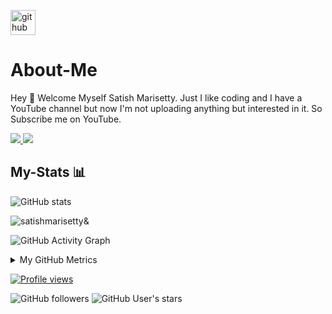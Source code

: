 [<img src='https://cdn.jsdelivr.net/npm/simple-icons@3.0.1/icons/github.svg' alt='github' height='40'>](https://github.com/SatishMarisetty)  
# About-Me
 Hey 👋 Welcome Myself Satish Marisetty. Just I like coding and I have a YouTube channel but now I'm not uploading anything but interested in it. So Subscribe me on YouTube.

<a href="http://t.me/SatishMarisettyTG" alt="@SatishMarisettyTG"> <img src="https://img.shields.io/badge/-@SatishMarisettyTG-blue?style=flat-square&logo=telegram" /> </a>
<a href="https://youtube.com/channel/UCMVyIj09v9J9AC_I_DpojQg" alt="SatishMarisetty"> <img src="https://img.shields.io/badge/-Satish Marisetty-red?style=flat-square&logo=youtube" /> </a>
## **My-Stats 📊**

 ![GitHub stats](https://github-readme-stats.vercel.app/api?username=SatishMarisetty&show_icons=true&count_private=true&title_color=0266D6&text_color=818181&icon_color=23FE51&bg_color=00000000&hide=bg-color&hide_border=true)
<p><img align="center" src="https://github-readme-streak-stats.herokuapp.com/?user=satishmarisetty&" alt="satishmarisetty&" bg_color="00000000" /></p>

 ![GitHub Activity Graph](https://activity-graph.herokuapp.com/graph?username=SatishMarisetty&title_color=B9BEC2&text_color=b2d76c&icon_color=6562af&bg_color=00DDFF00DDFF&hide=bg-color&hide_border=true)  

<details>
  <summary>My GitHub Metrics</summary>

<table align="center">
    <tr>
        <td align="center"><img src="https://metrics.lecoq.io/SatishMarisetty" /></td>
    </tr>
    <tr>
        <td align="center"><img src="https://github-readme-stats.vercel.app/api/top-langs/?username=satishmarisetty&theme=radical&layout=compact" /></td>
    </tr>
</table>

</details>

[![Profile views](https://gpvc.arturio.dev/SatishMarisetty)](https://github.com/SatishMarisetty)

![GitHub followers](https://img.shields.io/github/followers/SatishMarisetty?color=aqua&label=Followers&style=for-the-badge)
![GitHub User's stars](https://img.shields.io/github/stars/SatishMarisetty?affiliations=OWNER&color=aqua&style=for-the-badge)
